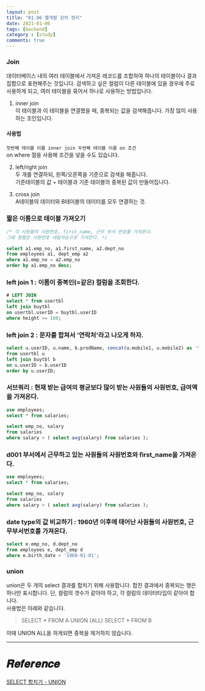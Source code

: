 ```yaml
---
layout: post
title: "01.06 웹개발 강의 정리"
date: 2021-01-06
tags: [backend]
category : [study]
comments: true
---
```


### Join
데이터베이스 내의 여러 테이블에서 가져온 레코드를 조합하여 하나의 테이블이나 결과 집합으로 표현해주는 것입니다. 검색하고 싶은 컬럼이 다른 테이블에 있을 경우에 주로 사용하게 되고, 여러 테이블을 묶어서 하나로 사용하는 방법입니다.  

1) inner join  
이 테이블과 이 테이블을 연결했을 때, 중복되는 값을 검색해줍니다. 가장 많이 사용하는 조인입니다.  

#### 사용법
`첫번째 테이블 이름 inner join 두번째 테이블 이름 on 조건`  
on where 절을 사용해 조건을 넣을 수도 있습니다.  


2) left/right join  
두 개를 연결하되, 왼쪽/오른쪽을 기준으로 검색을 해줍니다.  
기준테이블의 값 + 테이블과 기준 테이블의 중복된 값이 만들어집니다.  

3) cross join  
A테이블의 데이터와 B테이블의 데이터를 모두 연결하는 것.  


### 짧은 이름으로 테이블 가져오기

```sql
/* 각 사원들의 사원번호, first_name, 근무 부서 번호를 가져온다.
그때 정렬은 사원번호 내림차순으로 가져온다. */

select a1.emp_no, a1.first_name, a2.dept_no
from employees a1, dept_emp a2
where a1.emp_no = a2.emp_no
order by a1.emp_no desc;
```

### left join 1 : 이름이 중복인(=같은) 컬럼을 조회한다.

```sql
# LEFT JOIN
select * from usertbl
left join buytbl
on usertbl.userID = buytbl.userID
where height >= 180;
```

### left join 2 : 문자를 합쳐서 '연락처'라고 나오게 하자.

```sql
select u.userID, u.name, b.prodName, concat(u.mobile1, u.mobile2) as '연락처'
from usertbl u
left join buytbl b
on u.userID = b.userID
order by u.userID;
```

### 서브쿼리 : 현재 받는 급여의 평균보다 많이 받는 사원들의 사원번호, 급여액을 가져온다.

```sql
use employees;
select * from salaries;

select emp_no, salary
from salaries
where salary > ( select avg(salary) from salaries );
```

### d001 부서에서 근무하고 있는 사원들의 사원번호와 first_name을 가져온다.

```sql
use employees;
select * from salaries;

select emp_no, salary
from salaries
where salary > ( select avg(salary) from salaries );
```

### date type의 값 비교하기 : 1960년 이후에 태어난 사원들의 사원번호, 근무부서번호를 가져온다.

```sql
select e.emp_no, d.dept_no
from employees e, dept_emp d
where e.birth_date > '1960-01-01';
```

### union
union은 두 개의 select 결과를 합치기 위해 사용합니다. 합친 결과에서 중복되는 행은 하나만 표시합니다. 단, 컬럼의 갯수가 같아야 하고, 각 컬럼의 데이터타입이 같아야 합니다.  
사용법은 아래와 같습니다.  

> SELECT * FROM A
  UNION (ALL)
  SELECT * FROM B

이때 UNION ALL을 하게되면 중복을 제거하지 않습니다.  


---

# 𝑹𝒆𝒇𝒆𝒓𝒆𝒏𝒄𝒆
[SELECT 합치기 - UNION](https://dpdpwl.tistory.com/98)
